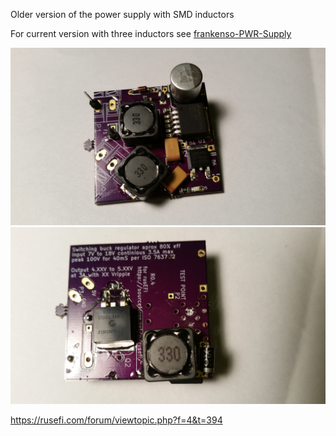 Older version of the power supply with SMD inductors

For current version with three inductors see [frankenso-PWR-Supply](../frankenso-PWR-Supply)


![Front](power_supply_0_4_front.jpg)
![Back](power_supply_0_4_back.jpg)


https://rusefi.com/forum/viewtopic.php?f=4&t=394